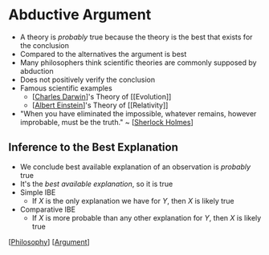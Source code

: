 # Abductive Argument

- A theory is _probably_ true because the theory is the best that exists for the conclusion
- Compared to the alternatives the argument is best
- Many philosophers think scientific theories are commonly supposed by abduction
- Does not positively verify the conclusion
- Famous scientific examples
  - [[Charles Darwin]]'s Theory of [[Evolution]]
  - [[Albert Einstein]]'s Theory of [[Relativity]]
- "When you have eliminated the impossible, whatever remains, however improbable, must be the truth." ~ [[Sherlock Holmes]]

## Inference to the Best Explanation

- We conclude best available explanation of an observation is _probably_ true
- It's the _best available explanation_, so it is true
- Simple IBE
  - If _X_ is the only explanation we have for _Y_, then _X_ is likely true
- Comparative IBE
  - If _X_ is more probable than any other explanation for _Y_, then _X_ is likely true

[[Philosophy]] [[Argument]]

[//begin]: # "Autogenerated link references for markdown compatibility"
[Charles Darwin]: charles-darwin "Charles Darwin"
[Albert Einstein]: albert-einstein "Albert Einstein"
[Sherlock Holmes]: sherlock-holmes "Sherlock Holmes"
[Philosophy]: philosophy "Philosophy"
[Argument]: argument "Arguments"
[//end]: # "Autogenerated link references"